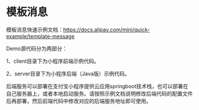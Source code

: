 # 模板消息

模板消息快速示例文档：https://docs.alipay.com/mini/quick-example/template-message

Demo源代码分为两部分：

1、client目录下为小程序前端示例代码。

2、server目录下为小程序后端（Java版）示例代码。


后端服务可以部署在支付宝小程序提供云应用springboot技术栈，也可以部署在自己服务器上，或者本地启动服务。请按照示例文档说明修改后端代码的配置文件后再部署，然后前端代码中修改对应的后端服务地址即可使用。
